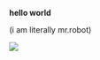 **hello world**

 (i am literally mr.robot)
                        

    
![](https://media.tenor.com/QChd-5KLvMgAAAAi/the-binding.gif)
